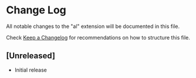 # Change Log

All notable changes to the "al" extension will be documented in this file.

Check [Keep a Changelog](http://keepachangelog.com/) for recommendations on how to structure this file.

## [Unreleased]

- Initial release
